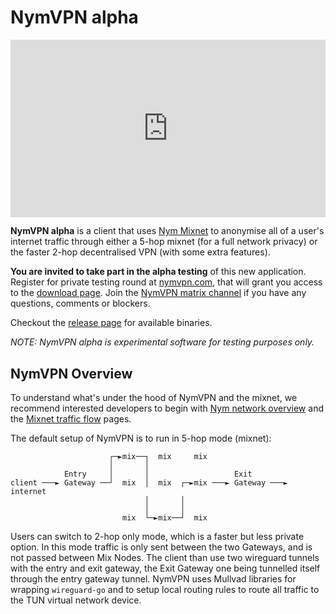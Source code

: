 # NymVPN alpha

<div style="padding:56.25% 0 0 0;position:relative;"><iframe src="https://player.vimeo.com/video/897010658?h=1f55870fe6&amp;badge=0&amp;autopause=0&amp;player_id=0&amp;app_id=58479" frameborder="0" allow="autoplay; fullscreen; picture-in-picture" style="position:absolute;top:0;left:0;width:100%;height:100%;" title="NYMVPN alpha demo 37C3"></iframe></div><script src="https://player.vimeo.com/api/player.js"></script>

**NymVPN alpha** is a client that uses [Nym Mixnet](https://nymtech.net) to anonymise all of a user's internet traffic through either a 5-hop mixnet (for a full network privacy) or the faster 2-hop decentralised VPN (with some extra features).


**You are invited to take part in the alpha testing** of this new application. Register for private testing round at [nymvpn.com](https://nymvpn.com/en), that will grant you access to the [download page](https://nymvpn.com/download). Join the [NymVPN matrix channel](https://matrix.to/#/#NymVPN:nymtech.chat) if you have any questions, comments or blockers.

Checkout the [release page](https://github.com/nymtech/nym-vpn-client/releases) for available binaries.

*NOTE: NymVPN alpha is experimental software for testing purposes only.*


## NymVPN Overview

To understand what's under the hood of NymVPN and the mixnet, we recommend interested developers to begin with [Nym network overview](https://nymtech.net/docs/architecture/network-overview.html) and the [Mixnet traffic flow](https://nymtech.net/docs/architecture/traffic-flow.html) pages.

The default setup of NymVPN is to run in 5-hop mode (mixnet):

```
                      ┌─►mix──┐  mix     mix
                      │       │
            Entry     │       │                   Exit
client ───► Gateway ──┘  mix  │  mix  ┌─►mix ───► Gateway ───► internet
                              │       │
                              │       │
                         mix  └─►mix──┘  mix
```

Users can switch to 2-hop only mode, which is a faster but less private option. In this mode traffic is only sent between the two Gateways, and is not passed between Mix Nodes. The client than use two wireguard tunnels with the entry and exit gateway, the Exit Gateway one being tunnelled itself through the entry gateway tunnel. NymVPN uses Mullvad libraries for wrapping `wireguard-go` and to setup local routing rules to route all traffic to the TUN virtual network device.
